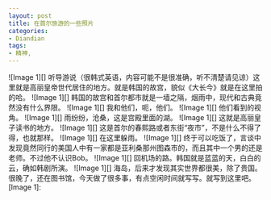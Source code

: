 ```yaml
---
layout: post
title: 在首尔旅游的一些照片
categories:
- Diandian
tags:
- 精神, 
---
```

!\[Image 1\]\[\] 听导游说（很韩式英语，内容可能不是很准确，听不清楚请见谅）这里就是高丽皇帝世代居住的地方。就是韩国的故宫，貌似《大长今》就是在这里拍的哈。 !\[Image 1\]\[\] 韩国的故宫和首尔都市就是一墙之隔，烟雨中，现代和古典竟然没有什么界限。 !\[Image 1\]\[\] 我和他们，呃，他们。 !\[Image 1\]\[\] 他们看到的视角。 !\[Image 1\]\[\] 雨纷纷，沧桑，这是宫殿里面的湖。 !\[Image 1\]\[\] 这就是高丽皇子读书的地方。 !\[Image 1\]\[\] 这是首尔的春熙路或者东街“夜市”，不是什么不得了得，也就那样。 !\[Image 1\]\[\] 在这里躲雨。 !\[Image 1\]\[\] 终于可以吃饭了，言谈中发现竟然同行的美国人中有一家都是亚利桑那州图森市的，而且其中一个男的还是老师。不过他不认识Bob。 !\[Image 1\]\[\] 回机场的路。韩国就是蓝蓝的天，白白的云，确如韩剧所演。 !\[Image 1\]\[\] 海岛，后来才发现其实世界都很美，除了贵国。 很晚了，还在图书馆，今天做了很多事，有点空闲时间就写写。就写到这里吧。 \[Image 1\]: